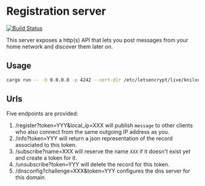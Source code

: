 # Registration server

[![Build Status](https://travis-ci.org/moziot/registration_server.svg?branch=master)](https://travis-ci.org/moziot/registration_server)

This server exposes a http(s) API that lets you post messages from your home network and discover them later on.

## Usage

```bash
cargo run -- -h 0.0.0.0 -p 4242 --cert-dir /etc/letsencrypt/live/knilxof.org
```

## Urls

Five endpoints are provided:

1. /register?token=YYY&local_ip=XXX will publish `message` to other clients who also connect from the same outgoing IP address as you.
2. /info?token=YYY will return a json representation of the record associated to this token.
3. /subscribe?name=XXX will reserve the name `XXX` if it doesn't exist yet and create a token for it.
4. /unsubscribe?token=YYY will delete the record for this token.
5. /dnsconfig?challenge=XXX&token=YYY configures the dns server for this domain.
